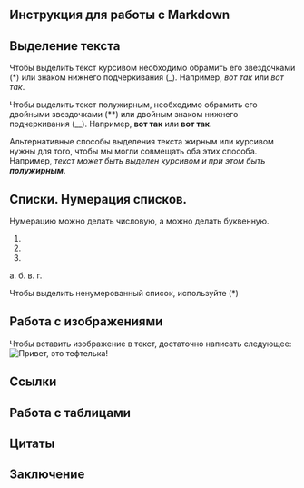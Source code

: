 ## Инструкция для работы с Markdown

## Выделение текста

 Чтобы выделить текст курсивом необходимо обрамить его звездочками (*) или знаком нижнего подчеркивания (_).
 Например, *вот так* или _вот так_.
 

 Чтобы выделить текст полужирным, необходимо обрамить его двойными звездочками (**) или двойным знаком нижнего подчеркивания (__).
 Например, **вот так** или __вот так__.

 Альтернативные способы выделения текста жирным или курсивом нужны для того, чтобы мы могли совмещать оба этих способа. Например, _текст может быть выделен курсивом и при этом быть **полужирным**_.


## Списки. Нумерация списков.
Нумерацию можно делать числовую, а можно делать буквенную.

 1. 
 2.
 3.

а.
б.
в.
г.

 Чтобы выделить ненумерованный список, используйте (*)
 
## Работа с изображениями

  Чтобы вставить изображение в текст, достаточно написать следующее: ![Привет, это тефтелька!](щенок.jpg)

## Ссылки

## Работа с таблицами

## Цитаты

## Заключение